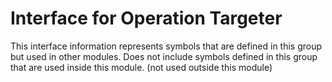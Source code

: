 
# Interface for Operation Targeter
This interface information represents symbols that are defined in this group but used in other modules.  Does not include symbols defined in this group that are used inside this module.
(not used outside this module)

